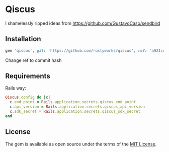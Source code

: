 # Qiscus

I shamelessly ripped ideas from https://github.com/GustavoCaso/sendbird

## Installation

```ruby
gem 'qiscus', git: 'https://github.com/rustyworks/qiscus', ref: 'a921cc'
```

Change ref to commit hash

## Requirements

Rails way:
```ruby
Qiscus.config do |c|
  c.end_point = Rails.application.secrets.qiscus_end_point
  c.api_version = Rails.application.secrets.qiscus_api_version
  c.sdk_secret = Rails.application.secrets.qiscus_sdk_secret
end
```

## License

The gem is available as open source under the terms of the [MIT License](http://opensource.org/licenses/MIT).
